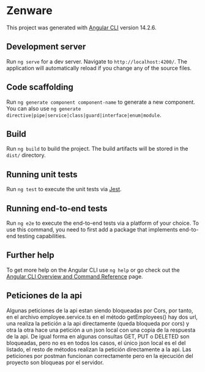# Zenware

This project was generated with [Angular CLI](https://github.com/angular/angular-cli) version 14.2.6.

## Development server

Run `ng serve` for a dev server. Navigate to `http://localhost:4200/`. The application will automatically reload if you change any of the source files.

## Code scaffolding

Run `ng generate component component-name` to generate a new component. You can also use `ng generate directive|pipe|service|class|guard|interface|enum|module`.

## Build

Run `ng build` to build the project. The build artifacts will be stored in the `dist/` directory.

## Running unit tests

Run `ng test` to execute the unit tests via [Jest](https://jestjs.io/).

## Running end-to-end tests

Run `ng e2e` to execute the end-to-end tests via a platform of your choice. To use this command, you need to first add a package that implements end-to-end testing capabilities.

## Further help

To get more help on the Angular CLI use `ng help` or go check out the [Angular CLI Overview and Command Reference](https://angular.io/cli) page.


## Peticiones de la api
Algunas peticiones de la api estan siendo bloqueadas por Cors, por tanto, en el archivo employee.service.ts en el método getEmployees() hay dos url, una realiza 
la petición a la api directamente (queda bloqueda por cors) y otra  la otra hace una petición a un json local con una copia de la respuesta de la api. 
De igual forma en algunas consultas GET, PUT o DELETED son bloqueadas, pero no es en todos los casos, el único json local es el del listado, el resto de métodos realizan la petición directamente a la api.
Las peticiones por postman funcionan correctamente pero en la ejecución del proyecto son bloqueas por el servidor.
